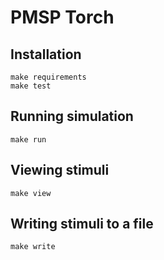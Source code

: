 # PMSP Torch

## Installation

```
make requirements
make test
```

## Running simulation

```
make run
```

## Viewing stimuli

```
make view
```

## Writing stimuli to a file

```
make write
```
